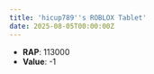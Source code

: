 ```yaml
---
title: 'hicup789''s ROBLOX Tablet'
date: 2025-08-05T00:00:00Z
---
```

- **RAP**: 113000
- **Value**: -1
